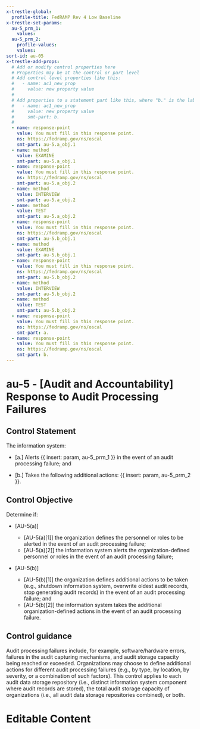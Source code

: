 ```yaml
---
x-trestle-global:
  profile-title: FedRAMP Rev 4 Low Baseline
x-trestle-set-params:
  au-5_prm_1:
    values:
  au-5_prm_2:
    profile-values:
    values:
sort-id: au-05
x-trestle-add-props:
  # Add or modify control properties here
  # Properties may be at the control or part level
  # Add control level properties like this:
  #   - name: ac1_new_prop
  #     value: new property value
  #
  # Add properties to a statement part like this, where "b." is the label of the target statement part
  #   - name: ac1_new_prop
  #     value: new property value
  #     smt-part: b.
  #
  - name: response-point
    value: You must fill in this response point.
    ns: https://fedramp.gov/ns/oscal
    smt-part: au-5.a_obj.1
  - name: method
    value: EXAMINE
    smt-part: au-5.a_obj.1
  - name: response-point
    value: You must fill in this response point.
    ns: https://fedramp.gov/ns/oscal
    smt-part: au-5.a_obj.2
  - name: method
    value: INTERVIEW
    smt-part: au-5.a_obj.2
  - name: method
    value: TEST
    smt-part: au-5.a_obj.2
  - name: response-point
    value: You must fill in this response point.
    ns: https://fedramp.gov/ns/oscal
    smt-part: au-5.b_obj.1
  - name: method
    value: EXAMINE
    smt-part: au-5.b_obj.1
  - name: response-point
    value: You must fill in this response point.
    ns: https://fedramp.gov/ns/oscal
    smt-part: au-5.b_obj.2
  - name: method
    value: INTERVIEW
    smt-part: au-5.b_obj.2
  - name: method
    value: TEST
    smt-part: au-5.b_obj.2
  - name: response-point
    value: You must fill in this response point.
    ns: https://fedramp.gov/ns/oscal
    smt-part: a.
  - name: response-point
    value: You must fill in this response point.
    ns: https://fedramp.gov/ns/oscal
    smt-part: b.
---
```


# au-5 - \[Audit and Accountability\] Response to Audit Processing Failures

## Control Statement

The information system:

- \[a.\] Alerts {{ insert: param, au-5_prm_1 }} in the event of an audit processing failure; and

- \[b.\] Takes the following additional actions: {{ insert: param, au-5_prm_2 }}.

## Control Objective

Determine if:

- \[AU-5(a)\]

  - \[AU-5(a)[1]\] the organization defines the personnel or roles to be alerted in the event of an audit processing failure;
  - \[AU-5(a)[2]\] the information system alerts the organization-defined personnel or roles in the event of an audit processing failure;

- \[AU-5(b)\]

  - \[AU-5(b)[1]\] the organization defines additional actions to be taken (e.g., shutdown information system, overwrite oldest audit records, stop generating audit records) in the event of an audit processing failure; and
  - \[AU-5(b)[2]\] the information system takes the additional organization-defined actions in the event of an audit processing failure.

## Control guidance

Audit processing failures include, for example, software/hardware errors, failures in the audit capturing mechanisms, and audit storage capacity being reached or exceeded. Organizations may choose to define additional actions for different audit processing failures (e.g., by type, by location, by severity, or a combination of such factors). This control applies to each audit data storage repository (i.e., distinct information system component where audit records are stored), the total audit storage capacity of organizations (i.e., all audit data storage repositories combined), or both.

# Editable Content

<!-- Make additions and edits below -->
<!-- The above represents the contents of the control as received by the profile, prior to additions. -->
<!-- If the profile makes additions to the control, they will appear below. -->
<!-- The above markdown may not be edited but you may edit the content below, and/or introduce new additions to be made by the profile. -->
<!-- If there is a yaml header at the top, parameter values may be edited. Use --set-parameters to incorporate the changes during assembly. -->
<!-- The content here will then replace what is in the profile for this control, after running profile-assemble. -->
<!-- The added parts in the profile for this control are below.  You may edit them and/or add new ones. -->
<!-- Each addition must have a heading either of the form ## Control my_addition_name -->
<!-- or ## Part a. (where the a. refers to one of the control statement labels.) -->
<!-- "## Control" parts are new parts added after the statement part. -->
<!-- "## Part" parts are new parts added into the top-level statement part with that label. -->
<!-- Subparts may be added with nested hash levels of the form ### My Subpart Name -->
<!-- underneath the parent ## Control or ## Part being added -->
<!-- See https://ibm.github.io/compliance-trestle/tutorials/ssp_profile_catalog_authoring/ssp_profile_catalog_authoring for guidance. -->
